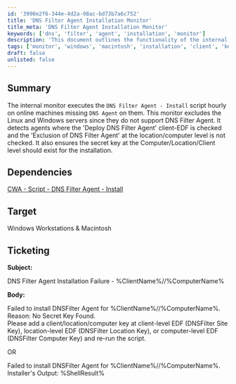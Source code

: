 ```yaml
---
id: '3990e2f6-344e-4d2a-98ac-bd73b7a6c752'
title: 'DNS Filter Agent Installation Monitor'
title_meta: 'DNS Filter Agent Installation Monitor'
keywords: ['dns', 'filter', 'agent', 'installation', 'monitor']
description: 'This document outlines the functionality of the internal monitor that executes the DNS Filter Agent installation script on eligible online machines. It details the conditions for installation, the dependencies, and the ticketing process for installation failures.'
tags: ['monitor', 'windows', 'macintosh', 'installation', 'client', 'key']
draft: false
unlisted: false
---
```

## Summary

The internal monitor executes the `DNS Filter Agent - Install` script hourly on online machines missing `DNS Agent` on them. This monitor excludes the Linux and Windows servers since they do not support DNS Filter Agent. It detects agents where the 'Deploy DNS Filter Agent' client-EDF is checked and the 'Exclusion of DNS Filter Agent' at the location/computer level is not checked. It also ensures the secret key at the Computer/Location/Client level should exist for the installation.

## Dependencies

[CWA - Script - DNS Filter Agent - Install](https://proval.itglue.com/DOC-5078775-15683983)

## Target

Windows Workstations & Macintosh

## Ticketing

**Subject:**

DNS Filter Agent Installation Failure - %ClientName%//%ComputerName%

**Body:**

Failed to install DNSFilter Agent for %ClientName%//%ComputerName%.  
Reason: No Secret Key Found.  
Please add a client/location/computer key at client-level EDF (DNSFilter Site Key), location-level EDF (DNSFilter Location Key), or computer-level EDF (DNSFilter Computer Key) and re-run the script.

OR

Failed to install DNSFilter Agent for %ClientName%//%ComputerName%.  
Installer's Output: %ShellResult%






